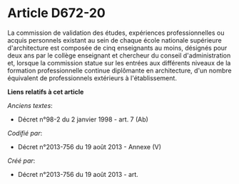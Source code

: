 # Article D672-20

La commission de validation des études, expériences professionnelles ou acquis personnels existant au sein de chaque école
nationale supérieure d'architecture est composée de cinq enseignants au moins, désignés pour deux ans par le collège
enseignant et chercheur du conseil d'administration et, lorsque la commission statue sur les entrées aux différents niveaux
de la formation professionnelle continue diplômante en architecture, d'un nombre équivalent de professionnels extérieurs à
l'établissement.

**Liens relatifs à cet article**

_Anciens textes_:

  - Décret n°98-2 du 2 janvier 1998 - art. 7 (Ab)

_Codifié par_:

  - Décret n°2013-756 du 19 août 2013 -  Annexe (V)

_Créé par_:

  - Décret n°2013-756 du 19 août 2013 - art.
